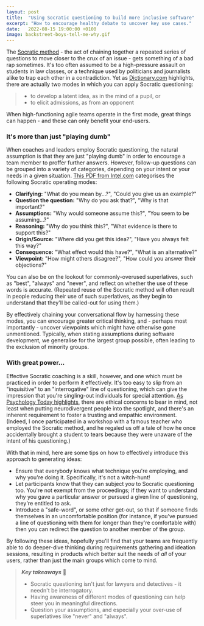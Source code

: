 ```yaml
---
layout: post
title:  "Using Socratic questioning to build more inclusive software"
excerpt: "How to encourage healthy debate to uncover key use cases."
date:   2022-08-15 19:00:00 +0100
image: backstreet-boys-tell-me-why.gif
---
```


The [Socratic method](https://en.wikipedia.org/wiki/Socratic_method) - the act of chaining together a repeated series of questions to move closer to the crux of an issue - gets something of a bad rap sometimes. It's too often assumed to be a high-pressure assault on students in law classes, or a technique used by politicians and journalists alike to trap each other in a contradiction. Yet as [Dictionary.com](https://www.dictionary.com/browse/socratic-method) highlights, there are actually two modes in which you can apply Socratic questioning:

> * to develop a latent idea, as in the mind of a pupil, or
> * to elicit admissions, as from an opponent

When high-functioning agile teams operate in the first mode, great things can happen - and these can only benefit your end-users.

### It's more than just "playing dumb"

When coaches and leaders employ Socratic questioning, the natural assumption is that they are just "playing dumb" in order to encourage a team member to proffer further answers. However, follow-up questions can be grouped into a variety of categories, depending on your intent or your needs in a given situation. [This PDF from Intel.com](https://www.intel.com/content/dam/www/program/education/us/en/documents/project-design/strategies/dep-question-socratic.pdf) categorises the following Socratic operating modes:

* **Clarifying:** "What do you mean by...?", "Could you give us an example?"
* **Question the question:** "Why do you ask that?", "Why is that important?"
* **Assumptions:** "Why would someone assume this?", "You seem to be assuming...?"
* **Reasoning:** "Why do you think this?", "What evidence is there to support this?"
* **Origin/Source:** "Where did you get this idea?", "Have you always felt this way?"
* **Consequence:** "What effect would this have?", "What is an alternative?"
* **Viewpoint:** "How might others disagree?", "How could you answer their objections?"

You can also be on the lookout for commonly-overused superlatives, such as "best", "always" and "never", and reflect on whether the use of these words is accurate. (Repeated reuse of the Socratic method will often result in people reducing their use of such superlatives, as they begin to understand that they'll be called-out for using them.)

By effectively chaining your conversational flow by harnessing these modes, you can encourage greater critical thinking, and - perhaps most importantly - uncover viewpoints which might have otherwise gone unmentioned. Typically, when stating assumptions during software development, we generalise for the largest group possible, often leading to the exclusion of minority groups.

### With great power...

Effective Socratic coaching is a skill, however, and one which must be practiced in order to perform it effectively. It's too easy to slip from an "inquisitive" to an "interrogative" line of questioning, which can give the impression that you're singling-out individuals for special attention. [As Psychology Today highlights](https://www.psychologytoday.com/us/blog/the-ethical-professor/201807/is-the-socratic-method-unethical), there are ethical concerns to bear in mind, not least when putting neurodivergent people into the spotlight, and there's an inherent requirement to foster a trusting and empathic environment. (Indeed, I once participated in a workshop with a famous teacher who employed the Socratic method, and he regaled us off a tale of how he once accidentally brought a student to tears because they were unaware of the intent of his questioning.)

With that in mind, here are some tips on how to effectively introduce this approach to generating ideas:

* Ensure that everybody knows what technique you're employing, and why you're doing it. Specifically, it's not a witch-hunt! 
* Let participants know that they can subject _you_ to Socratic questioning too. You're not exempt from the proceedings; if they want to understand why you gave a particular answer or pursued a given line of questioning, they're entitled to ask.
* Introduce a "safe-word", or some other get-out, so that if someone finds themselves in an uncomfortable position (for instance, if you've pursued a line of questioning with them for longer than they're comfortable with) then you can redirect the question to another member of the group.

By following these ideas, hopefully you'll find that your teams are frequently able to do deeper-dive thinking during requirements gathering and ideation sessions, resulting in products which better suit the needs of _all_ of your users, rather than just the main groups which come to mind.

> **_Key takeaways_** 📝  
> * Socratic questioning isn't just for lawyers and detectives - it needn't be interrogatory.
> * Having awareness of different modes of questioning can help steer you in meaningful directions.
> * Question your assumptions, and especially your over-use of superlatives like "never" and "always".